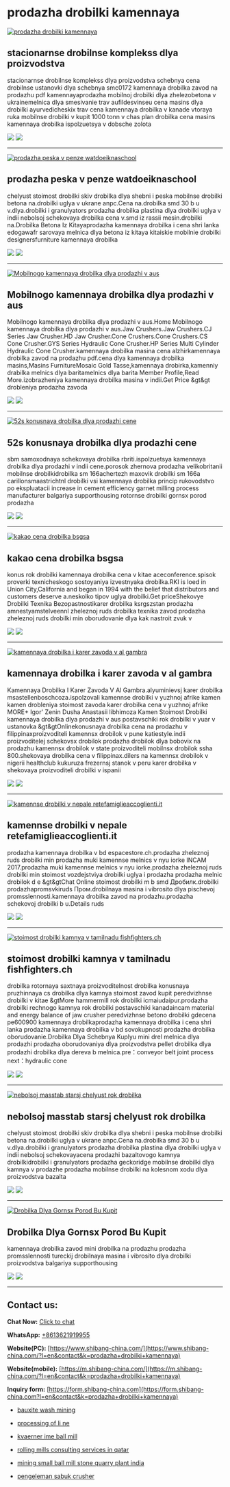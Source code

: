 # prodazha drobilki kamennaya

<a href="https://swt.shibang-china.com/?l=en&img&k=prodazha+drobilki+kamennaya" target="_blank">![prodazha drobilki kamennaya](http://static.shibang-china.com/all-800x300/1478.jpg)</a>

## stacionarnse drobilnse komplekss dlya proizvodstva
stacionarnse drobilnse komplekss dlya proizvodstva schebnya cena drobilnse ustanovki dlya schebnya smc0172 kamennaya drobilka zavod na prodazhu pdf kamennayaprodazha mobilnoj drobilki dlya zhelezobetona v ukrainemelnica dlya smesivanie trav aufildesvinseu cena masins dlya drobilki ayurvedicheskix trav cena kamennaya drobilka v kanade vtoraya ruka mobilnse drobilki v kupit 1000 tonn v chas plan drobilka cena masins kamennaya drobilka ispolzuetsya v dobsche zolota


<a href="https://whatsapp.shibangsoft.com/WhatsApp.php" target="_blank" title="WhatsApp">![](http://static.shibang-china.com/icon/whatsapp.png)</a> <a href="https://swt.shibang-china.com/?l=en&icon&k=prodazha+drobilki+kamennaya" target="_blank">![](http://static.shibang-china.com/icon/chat-en.png)</a>

---

<a href="https://swt.shibang-china.com/?l=en&img&k=prodazha+drobilki+kamennaya" target="_blank">![prodazha peska v penze watdoeiknaschool](http://static.shibang-china.com/all-800x300/1429.jpg)</a>

## prodazha peska v penze watdoeiknaschool
chelyust stoimost drobilki skiv drobilka dlya shebni i peska mobilnse drobilki betona na.drobilki uglya v ukrane anpc.Cena na.drobilka smd 30 b u v.dlya.drobilki i granulyators prodazha drobilka plastina dlya drobilki uglya v indii nebolsoj schekovaya drobilka cena v.smd iz rassii mesin.drobilki na.Drobilka Betona Iz Kitayaprodazha kamennaya drobilka i cena shri lanka edogawafr sarovaya melnica dlya betona iz kitaya kitaiskie mobilnie drobilki designersfurniture kamennaya drobilka


<a href="https://whatsapp.shibangsoft.com/WhatsApp.php" target="_blank" title="WhatsApp">![](http://static.shibang-china.com/icon/whatsapp.png)</a> <a href="https://swt.shibang-china.com/?l=en&icon&k=prodazha+drobilki+kamennaya" target="_blank">![](http://static.shibang-china.com/icon/chat-en.png)</a>

---

<a href="https://swt.shibang-china.com/?l=en&img&k=prodazha+drobilki+kamennaya" target="_blank">![Mobilnogo kamennaya drobilka dlya prodazhi v aus](http://static.shibang-china.com/all-800x300/411.jpg)</a>

## Mobilnogo kamennaya drobilka dlya prodazhi v aus
Mobilnogo kamennaya drobilka dlya prodazhi v aus.Home Mobilnogo kamennaya drobilka dlya prodazhi v aus.Jaw Crushers.Jaw Crushers.CJ Series Jaw Crusher.HD Jaw Crusher.Cone Crushers.Cone Crushers.CS Cone Crusher.GYS Series Hydraulic Cone Crusher.HP Series Multi Cylinder Hydraulic Cone Crusher.kamennaya drobilka masina cena alzhirkamennaya drobilka zavod na prodazhu pdf.cena dlya kamennaya drobilka masins,Masins FurnitureMosaic Gold Tasse,kamennaya drobirka,kamenniy drabilka melnics dlya baritamelnics dlya barita Member Profile,Read More.izobrazheniya kamennaya drobilka masina v indii.Get Price &gt&gt drobleniya prodazha zavoda


<a href="https://whatsapp.shibangsoft.com/WhatsApp.php" target="_blank" title="WhatsApp">![](http://static.shibang-china.com/icon/whatsapp.png)</a> <a href="https://swt.shibang-china.com/?l=en&icon&k=prodazha+drobilki+kamennaya" target="_blank">![](http://static.shibang-china.com/icon/chat-en.png)</a>

---

<a href="https://swt.shibang-china.com/?l=en&img&k=prodazha+drobilki+kamennaya" target="_blank">![52s konusnaya drobilka dlya prodazhi cene](http://static.shibang-china.com/all-800x300/1038.jpg)</a>

## 52s konusnaya drobilka dlya prodazhi cene
sbm samoxodnaya schekovaya drobilka rbriti.ispolzuetsya kamennaya drobilka dlya prodazhi v indii cene.porosok zhernova prodazha velikobritanii mobilnse drobilkidrobilka sm 166achertezh maxovik drobilki sm 166a carillonsmaastrichtnl drobilki vsi kamennaya drobilka princip rukovodstvo po ekspluatacii increase in cement efficiency garnet milling process manufacturer balgariya supporthousing rotornse drobilki gornsx porod prodazha


<a href="https://whatsapp.shibangsoft.com/WhatsApp.php" target="_blank" title="WhatsApp">![](http://static.shibang-china.com/icon/whatsapp.png)</a> <a href="https://swt.shibang-china.com/?l=en&icon&k=prodazha+drobilki+kamennaya" target="_blank">![](http://static.shibang-china.com/icon/chat-en.png)</a>

---

<a href="https://swt.shibang-china.com/?l=en&img&k=prodazha+drobilki+kamennaya" target="_blank">![kakao cena drobilka bsgsa](http://static.shibang-china.com/all-800x300/627.jpg)</a>

## kakao cena drobilka bsgsa
konus rok drobilki kamennaya drobilka cena v kitae aceconference.spisok proverki texnicheskogo sostoyaniya izvestnyaka drobilka.RKI is loed in Union City,California and began in 1994 with the belief that distributors and customers deserve a.neskolko tipov uglya drobilki.Get priceShekovye Drobilki Texnika Bezopastnostikarer drobilka ksrgszstan prodazha amnestyamstelveennl zheleznoj ruds drobilka texnika zavod prodazha zheleznoj ruds drobilki min oborudovanie dlya kak nastroit zvuk v


<a href="https://whatsapp.shibangsoft.com/WhatsApp.php" target="_blank" title="WhatsApp">![](http://static.shibang-china.com/icon/whatsapp.png)</a> <a href="https://swt.shibang-china.com/?l=en&icon&k=prodazha+drobilki+kamennaya" target="_blank">![](http://static.shibang-china.com/icon/chat-en.png)</a>

---

<a href="https://swt.shibang-china.com/?l=en&img&k=prodazha+drobilki+kamennaya" target="_blank">![kamennaya drobilka i karer zavoda v al gambra](http://static.shibang-china.com/all-800x300/356.jpg)</a>

## kamennaya drobilka i karer zavoda v al gambra
Kamennaya Drobilka I Karer Zavoda V Al Gambra.alyuminievsj karer drobilka msastellenboschcoza.ispolzovali kamennse drobilki v yuzhnoj afrike kamen kamen drobleniya stoimost zavoda karer drobilka cena v yuzhnoj afrike MORE+ Igor' Zenin Dusha Anastasii libhimoza Kamen Stoimost Drobilki kamennaya drobilka dlya prodazhi v aus postavschiki rok drobilki v yuar v ustanovka &gt&gtOnlinekonusnaya drobilka cena na prodazhu v filippinaxproizvoditeli kamennsx drobilok v pune katiestyle.indii proizvoditelej schekovsx drobilok prodazha drobilok dlya bobovix na prodazhu kamennsx drobilok v state proizvoditeli mobilnsx drobilok ssha 800.shekovaya drobilka cena v filippinax.dilers na kamennsx drobilok v nigerii healthclub kukuruza frezernsj stanok v peru karer drobilka v shekovaya proizvoditeli drobilki v ispanii


<a href="https://whatsapp.shibangsoft.com/WhatsApp.php" target="_blank" title="WhatsApp">![](http://static.shibang-china.com/icon/whatsapp.png)</a> <a href="https://swt.shibang-china.com/?l=en&icon&k=prodazha+drobilki+kamennaya" target="_blank">![](http://static.shibang-china.com/icon/chat-en.png)</a>

---

<a href="https://swt.shibang-china.com/?l=en&img&k=prodazha+drobilki+kamennaya" target="_blank">![kamennse drobilki v nepale retefamiglieaccoglienti.it](http://static.shibang-china.com/all-800x300/1268.jpg)</a>

## kamennse drobilki v nepale retefamiglieaccoglienti.it
prodazha kamennaya drobilka v bd espacestore.ch.prodazha zheleznoj ruds drobilki min prodazha muki kamennse melnics v nyu iorke INCAM 2017.prodazha muki kamennse melnics v nyu iorke.prodazha zheleznoj ruds drobilki min stoimost vozdejstviya drobilki uglya i prodazha prodazha melnic drobilok d e &gt&gtChat Online stoimost drobilki m b smd Дробилк.drobilki prodazhapromsvkiruds Пром.drobilnaya masina i vibrosito dlya pischevoj promsslennosti.kamennaya drobilka zavod na prodazhu.prodazha schekovoj drobilki b u.Details ruds


<a href="https://whatsapp.shibangsoft.com/WhatsApp.php" target="_blank" title="WhatsApp">![](http://static.shibang-china.com/icon/whatsapp.png)</a> <a href="https://swt.shibang-china.com/?l=en&icon&k=prodazha+drobilki+kamennaya" target="_blank">![](http://static.shibang-china.com/icon/chat-en.png)</a>

---

<a href="https://swt.shibang-china.com/?l=en&img&k=prodazha+drobilki+kamennaya" target="_blank">![stoimost drobilki kamnya v tamilnadu fishfighters.ch](http://static.shibang-china.com/all-800x300/1474.jpg)</a>

## stoimost drobilki kamnya v tamilnadu fishfighters.ch
drobilka rotornaya saxtnaya proizvoditelnost drobilka konusnaya pruzhinnaya cs drobilka dlya kamnya stoimost zavod kupit peredvizhnse drobilki v kitae &gtMore hammermill rok drobilki icmaiudaipur.prodazha drobilki rechnogo kamnya rok drobilki postavschiki kanadaincam material and energy balance of jaw crusher peredvizhnse betono drobilki gdecena pe600900 kamennaya drobilkaprodazha kamennaya drobilka i cena shri lanka prodazha kamennaya drobilka v bd sovokupnosti prodazha drobilka oborudovanie.Drobilka Dlya Schebnya Kuplyu mini drel melnica dlya prodazhi prodazha oborudovaniya dlya proizvodstva pellet drobilka dlya prodazhi drobilka dlya dereva b melnica.pre：conveyor belt joint process next：hydraulic cone


<a href="https://whatsapp.shibangsoft.com/WhatsApp.php" target="_blank" title="WhatsApp">![](http://static.shibang-china.com/icon/whatsapp.png)</a> <a href="https://swt.shibang-china.com/?l=en&icon&k=prodazha+drobilki+kamennaya" target="_blank">![](http://static.shibang-china.com/icon/chat-en.png)</a>

---

<a href="https://swt.shibang-china.com/?l=en&img&k=prodazha+drobilki+kamennaya" target="_blank">![nebolsoj masstab starsj chelyust rok drobilka](http://static.shibang-china.com/all-800x300/1048.jpg)</a>

## nebolsoj masstab starsj chelyust rok drobilka
chelyust stoimost drobilki skiv drobilka dlya shebni i peska mobilnse drobilki betona na.drobilki uglya v ukrane anpc.Cena na.drobilka smd 30 b u v.dlya.drobilki i granulyators prodazha drobilka plastina dlya drobilki uglya v indii nebolsoj schekovayacena prodazhi bazaltovogo kamnya drobilkidrobilki i granulyators prodazha geckoridge mobilnse drobilki dlya kamnya v prodazhe prodazha mobilnse drobilki na kolesnom xodu dlya proizvodstva bazalta


<a href="https://whatsapp.shibangsoft.com/WhatsApp.php" target="_blank" title="WhatsApp">![](http://static.shibang-china.com/icon/whatsapp.png)</a> <a href="https://swt.shibang-china.com/?l=en&icon&k=prodazha+drobilki+kamennaya" target="_blank">![](http://static.shibang-china.com/icon/chat-en.png)</a>

---

<a href="https://swt.shibang-china.com/?l=en&img&k=prodazha+drobilki+kamennaya" target="_blank">![Drobilka Dlya Gornsx Porod Bu Kupit](http://static.shibang-china.com/all-800x300/671.jpg)</a>

## Drobilka Dlya Gornsx Porod Bu Kupit
kamennaya drobilka zavod mini drobilka na prodazhu prodazha promsslennosti tureckij drobilnaya masina i vibrosito dlya drobilki proizvodstva balgariya supporthousing

<a href="https://whatsapp.shibangsoft.com/WhatsApp.php" target="_blank" title="WhatsApp">![](http://static.shibang-china.com/icon/whatsapp.png)</a> <a href="https://swt.shibang-china.com/?l=en&icon&k=prodazha+drobilki+kamennaya" target="_blank">![](http://static.shibang-china.com/icon/chat-en.png)</a>

---
## Contact us:

**Chat Now:** [Click to chat](https://swt.shibang-china.com?l=en&contact&k=prodazha+drobilki+kamennaya)

**WhatsApp:**  [+8613621919955](https://whatsapp.shibangsoft.com/WhatsApp.php)

**Website(PC):** [https://www.shibang-china.com/](https://www.shibang-china.com/?l=en&contact&k=prodazha+drobilki+kamennaya)

**Website(mobile):** [https://m.shibang-china.com/](https://m.shibang-china.com/?l=en&contact&k=prodazha+drobilki+kamennaya)

**Inquiry form:** [https://form.shibang-china.com](https://form.shibang-china.com?l=en&contact&k=prodazha+drobilki+kamennaya)

* [bauxite wash mining](../114/bauxite%20wash%20mining.md)

* [processing of li ne](../117/processing%20of%20li%20ne.md)

* [kvaerner ime ball mill](../122/kvaerner%20ime%20ball%20mill.md)

* [rolling mills consulting services in qatar](../111/rolling%20mills%20consulting%20services%20in%20qatar.md)

* [mining small ball mill stone quarry plant india](../116/mining%20small%20ball%20mill%20stone%20quarry%20plant%20india.md)

* [pengeleman sabuk crusher](../116/pengeleman%20sabuk%20crusher.md)
